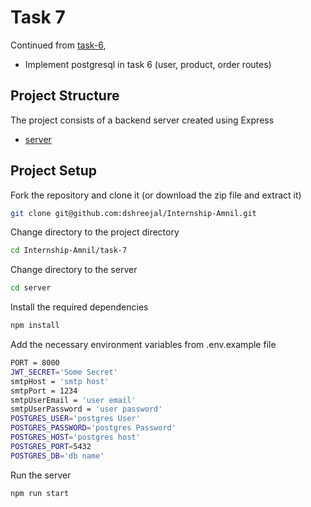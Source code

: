# Task 7

Continued from [task-6](https://github.com/dshreejal/Internship-Amnil/tree/main/task-6),

- Implement postgresql in task 6 (user, product, order routes)

## Project Structure

The project consists of a backend server created using Express

- [server](https://github.com/dshreejal/Internship-Amnil/tree/main/task-7/server)

## Project Setup

Fork the repository and clone it (or download the zip file and extract it)

```bash
git clone git@github.com:dshreejal/Internship-Amnil.git
```

Change directory to the project directory

```bash
cd Internship-Amnil/task-7
```

Change directory to the server

```bash
cd server
```

Install the required dependencies

```bash
npm install
```

Add the necessary environment variables from .env.example file

```bash
PORT = 8000
JWT_SECRET='Some Secret'
smtpHost = 'smtp host'
smtpPort = 1234
smtpUserEmail = 'user email'
smtpUserPassword = 'user password'
POSTGRES_USER='postgres User'
POSTGRES_PASSWORD='postgres Password'
POSTGRES_HOST='postgres host'
POSTGRES_PORT=5432
POSTGRES_DB='db name'
```

Run the server

```bash
npm run start
```
